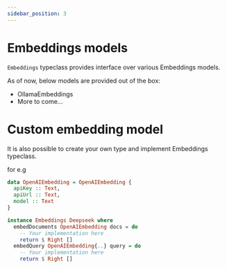 ```yaml
---
sidebar_position: 3
---
```


# Embeddings models

`Embeddings` typeclass provides interface over various Embeddings models.

As of now, below models are provided out of the box:

- OllamaEmbeddings
- More to come...

# Custom embedding model

It is also possible to create your own type and implement Embeddings typeclass.

for e.g

```haskell
data OpenAIEmbedding = OpenAIEmbedding {
  apiKey :: Text,
  apiUrl :: Text,
  model :: Text
}

instance Embeddings Deepseek where
  embedDocuments OpenAIEmbedding docs = do
    -- Your implementation here
    return $ Right []
  embedQuery OpenAIEmbedding{..} query = do
    -- Your implementation here
    return $ Right []
```
